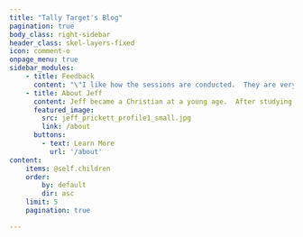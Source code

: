 ```yaml
---
title: "Tally Target's Blog"
pagination: true
body_class: right-sidebar
header_class: skel-layers-fixed
icon: comment-o
onpage_menu: true
sidebar_modules:
    - title: Feedback
      content: "\"I like how the sessions are conducted.  They are very informal and laid-back, yet led and guided through thought provoking questions about the assigned material.  The direction and the amount of substance that is acquired from each session is wholly dependent on the aspiring leader.\""
    - title: About Jeff
      content: Jeff became a Christian at a young age.  After studying at the US Naval Academy and Georgetown University, he served in aviation, intelligence, and civil affairs units in the US Navy before beginning a career in corporate America.  He started Tally Target&reg; to help others. 
      featured_image: 
        src: jeff_prickett_profile1_small.jpg
        link: /about
      buttons:
        - text: Learn More
          url: '/about' 
content:
    items: @self.children
    order:
        by: default
        dir: asc
    limit: 5
    pagination: true

---
```



